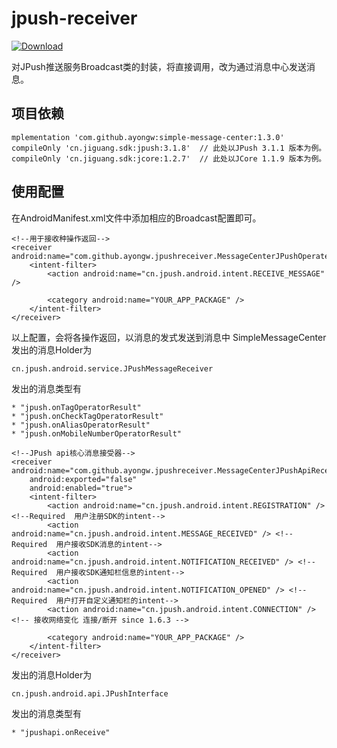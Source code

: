 # jpush-receiver
[ ![Download](https://api.bintray.com/packages/ayongw/maven/jpush-android-receiver/images/download.svg) ](https://bintray.com/ayongw/maven/jpush-android-receiver/_latestVersion)

对JPush推送服务Broadcast类的封装，将直接调用，改为通过消息中心发送消息。

## 项目依赖

    mplementation 'com.github.ayongw:simple-message-center:1.3.0'
    compileOnly 'cn.jiguang.sdk:jpush:3.1.8'  // 此处以JPush 3.1.1 版本为例。
    compileOnly 'cn.jiguang.sdk:jcore:1.2.7'  // 此处以JCore 1.1.9 版本为例。

## 使用配置
在AndroidManifest.xml文件中添加相应的Broadcast配置即可。
```
<!--用于接收种操作返回-->
<receiver android:name="com.github.ayongw.jpushreceiver.MessageCenterJPushOperateMessageReceiver">
    <intent-filter>
        <action android:name="cn.jpush.android.intent.RECEIVE_MESSAGE" />

        <category android:name="YOUR_APP_PACKAGE" />
    </intent-filter>
</receiver>
```
以上配置，会将各操作返回，以消息的发式发送到消息中 SimpleMessageCenter
发出的消息Holder为

    cn.jpush.android.service.JPushMessageReceiver
    
发出的消息类型有

    * "jpush.onTagOperatorResult"
    * "jpush.onCheckTagOperatorResult"
    * "jpush.onAliasOperatorResult"
    * "jpush.onMobileNumberOperatorResult"


```
<!--JPush api核心消息接受器-->
<receiver android:name="com.github.ayongw.jpushreceiver.MessageCenterJPushApiReceiver"
    android:exported="false"
    android:enabled="true">
    <intent-filter>
        <action android:name="cn.jpush.android.intent.REGISTRATION" /> <!--Required  用户注册SDK的intent-->
        <action android:name="cn.jpush.android.intent.MESSAGE_RECEIVED" /> <!--Required  用户接收SDK消息的intent-->
        <action android:name="cn.jpush.android.intent.NOTIFICATION_RECEIVED" /> <!--Required  用户接收SDK通知栏信息的intent-->
        <action android:name="cn.jpush.android.intent.NOTIFICATION_OPENED" /> <!--Required  用户打开自定义通知栏的intent-->
        <action android:name="cn.jpush.android.intent.CONNECTION" /><!-- 接收网络变化 连接/断开 since 1.6.3 -->

        <category android:name="YOUR_APP_PACKAGE" />
    </intent-filter>
</receiver>
```
发出的消息Holder为

    cn.jpush.android.api.JPushInterface
    
发出的消息类型有

    * "jpushapi.onReceive"